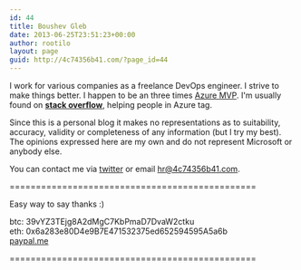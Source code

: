 ```yaml
---
id: 44
title: Boushev Gleb
date: 2013-06-25T23:51:23+00:00
author: rootilo
layout: page
guid: http://4c74356b41.com/?page_id=44
---
```


I work for various companies as a freelance DevOps engineer. I strive to make things better. I happen to be an three times [Azure MVP](https://mvp.microsoft.com/en-us/PublicProfile/5002592?fullName=Gleb%20%20Boushev). I'm usually found on <a href="https://stackoverflow.com/users/6067741/4c74356b41"><b>stack overflow</b></a>, helping people in Azure tag.

Since this is a personal blog it makes no representations as to suitability, accuracy, validity or completeness of any information (but I try my best).  
The opinions expressed here are my own and do not represent Microsoft or anybody else.

You can contact me via [twitter](https://twitter.com/4c74356b41) or email <hr@4c74356b41.com>.

===============================================

Easy way to say thanks :)

btc: 39vYZ3TEjg8A2dMgC7KbPmaD7DvaW2ctku  
eth: 0x6a283e80D4e9B7E471532375ed652594595A5a6b  
[paypal.me](https://paypal.me/4c74356b41)

===============================================
